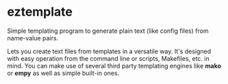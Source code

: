 # eztemplate
Simple templating program to generate plain text (like config files) from name-value pairs.

Lets you create text files from templates in a versatile way. It's designed with easy operation from the command line or scripts, Makefiles, etc. in mind. You can make use of several third party templating engines like **mako** or **empy** as well as simple built-in ones.
